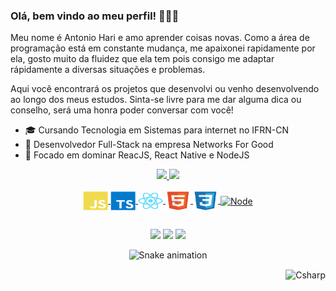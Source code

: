 ### Olá, bem vindo ao meu perfil! 🐱‍👤🚀

Meu nome é Antonio Hari e amo aprender coisas novas. Como a área de programação está em constante mudança, me apaixonei rapidamente por ela, gosto muito da fluidez que ela tem pois consigo me adaptar rápidamente a diversas situações e problemas.

Aqui você encontrará os projetos que desenvolvi ou venho desenvolvendo ao longo dos meus estudos. Sinta-se livre para me dar alguma dica ou conselho, será uma honra poder conversar com você!

- 🎓 Cursando Tecnologia em Sistemas para internet no IFRN-CN
- 🔭 Desenvolvedor Full-Stack na empresa Networks For Good
- 🌱 Focado em dominar ReacJS, React Native e NodeJS

<div align="center">
  <a href="https://github.com/hari6091">
  <img height="180em" src="https://github-readme-stats.vercel.app/api?username=hari6091&show_icons=true&theme=dracula&include_all_commits=true&count_private=true"/>
  <img height="180em" src="https://github-readme-stats.vercel.app/api/top-langs/?username=hari6091&layout=compact&langs_count=7&theme=dracula"/>
</div>

<div align="center"><br>
  <img align="center" alt="Js" height="30" width="40" src="https://raw.githubusercontent.com/devicons/devicon/master/icons/javascript/javascript-plain.svg">
  <img align="center" alt="Ts" height="30" width="40" src="https://raw.githubusercontent.com/devicons/devicon/master/icons/typescript/typescript-plain.svg">
  <img align="center" alt="React" height="30" width="40" src="https://raw.githubusercontent.com/devicons/devicon/master/icons/react/react-original.svg">
  <img align="center" alt="HTML" height="30" width="40" src="https://raw.githubusercontent.com/devicons/devicon/master/icons/html5/html5-original.svg">
  <img align="center" alt="CSS" height="30" width="40" src="https://raw.githubusercontent.com/devicons/devicon/master/icons/css3/css3-original.svg">
  <img align="center" alt="Node" height="30" width="40"  src="https://cdn.jsdelivr.net/gh/devicons/devicon/icons/nodejs/nodejs-original.svg" />
</div>

##

<div align="center"> 
  <a href="https://instagram.com/__.h.ari._" target="_blank"><img src="https://img.shields.io/badge/-Instagram-%23E4405F?style=for-the-badge&logo=instagram&logoColor=white" target="_blank"></a>
  <a href = "mailto:hari.junior19"><img src="https://img.shields.io/badge/-Gmail-%23333?style=for-the-badge&logo=gmail&logoColor=white" target="_blank"></a>
  <a href="https://www.linkedin.com/in/hari6091" target="_blank"><img src="https://img.shields.io/badge/-LinkedIn-%230077B5?style=for-the-badge&logo=linkedin&logoColor=white" target="_blank"></a>
 
  ![Snake animation](https://github.com/hari6091/hari6091/blob/output/github-contribution-grid-snake.svg)
 
 
 <div align="right">
    <img align="center" alt="Csharp" height="30" width="150" src="https://komarev.com/ghpvc/?username=hari6091&color=58fe88" alt="alexsgross" />
 </div>
 
</div>

